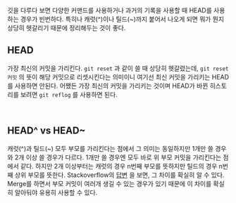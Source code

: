 깃을 다루다 보면 다양한 커맨드를 사용하거나 과거의 기록을 사용할 때 HEAD를 사용하는 경우가 빈번하다. 특히나 캐럿(^)이나 틸드(~)까지 붙어서 나오게 되면 뭐가 뭔지 상당히 헷갈리기 때문에 정리해두는 것이 좋다.

## HEAD

가장 최신의 커밋을 가리킨다. `git reset` 과 같이 쓸 때 상당히 헷갈렸는데, `git reset 커밋` 의 뜻이 해당 커밋으로 리셋시킨다는 의미이니 여기선 최신 커밋을 가리키는 HEAD를 사용하면 안된다. 어쨌든 가장 최신의 커밋을 가리키는 것이며 HEAD가 바뀐 히스토리를 보려면 `git reflog` 를 사용하면 된다.

<br>

## HEAD^ vs HEAD~

캐럿(^)과 틸드(~) 모두 부모를 가리킨다는 점에서 그 의미는 동일하지만 1개만 쓸 경우와 2개 이상 쓸 경우가 다르다. 1개만 쓸 경우엔 모두 바로 위 부모 커밋을 가리킨다는 점에서 같다. 하지만 2개 이상부터는 캐럿의 경우 n번째 부모를 뜻하지만 틸드의 경우 n번째 상위 부모를 뜻한다. Stackoverflow의 [답변](https://stackoverflow.com/a/43046393/11789111) 을 보면, 그 차이를 확실히 알 수 있다. Merge를 하면서 부모 커밋이 여러개 생길 수 있는 경우가 있기 때문에 이 차이를 확실히 알아둬야 유용히 사용할 수 있다.